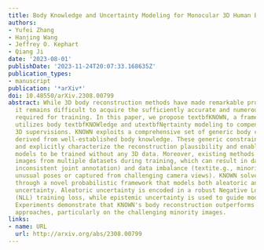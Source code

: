 ```yaml
---
title: Body Knowledge and Uncertainty Modeling for Monocular 3D Human Body Reconstruction
authors:
- Yufei Zhang
- Hanjing Wang
- Jeffrey O. Kephart
- Qiang Ji
date: '2023-08-01'
publishDate: '2023-11-24T20:07:33.168635Z'
publication_types:
- manuscript
publication: '*arXiv*'
doi: 10.48550/arXiv.2308.00799
abstract: While 3D body reconstruction methods have made remarkable progress recently,
  it remains difficult to acquire the sufficiently accurate and numerous 3D supervisions
  required for training. In this paper, we propose textbfKNOWN, a framework that effectively
  utilizes body textbfKNOWledge and utextbfNȩrtainty modeling to compensate for insufficient
  3D supervisions. KNOWN exploits a comprehensive set of generic body constraints
  derived from well-established body knowledge. These generic constraints precisely
  and explicitly characterize the reconstruction plausibility and enable 3D reconstruction
  models to be trained without any 3D data. Moreover, existing methods typically use
  images from multiple datasets during training, which can result in data noise (textite.g.,
  inconsistent joint annotation) and data imbalance (textite.g., minority images representing
  unusual poses or captured from challenging camera views). KNOWN solves these problems
  through a novel probabilistic framework that models both aleatoric and epistemic
  uncertainty. Aleatoric uncertainty is encoded in a robust Negative Log-Likelihood
  (NLL) training loss, while epistemic uncertainty is used to guide model refinement.
  Experiments demonstrate that KNOWN's body reconstruction outperforms prior weakly-supervised
  approaches, particularly on the challenging minority images.
links:
- name: URL
  url: http://arxiv.org/abs/2308.00799
---
```

